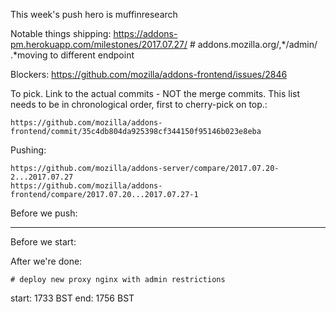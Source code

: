 This week's push hero is muffinresearch

Notable things shipping:
    https://addons-pm.herokuapp.com/milestones/2017.07.27/
    # addons.mozilla.org/,*/admin/ .*moving to different endpoint


Blockers:
    https://github.com/mozilla/addons-frontend/issues/2846


To pick.  Link to the actual commits - NOT the merge commits.  This list needs
to be in chronological order, first to cherry-pick on top.:

    https://github.com/mozilla/addons-frontend/commit/35c4db804da925398cf344150f95146b023e8eba


Pushing:

    https://github.com/mozilla/addons-server/compare/2017.07.20-2...2017.07.27
    https://github.com/mozilla/addons-frontend/compare/2017.07.20...2017.07.27-1


Before we push:

-------------------------------------------------------------------------------
Before we start:


After we're done:

    # deploy new proxy nginx with admin restrictions


start: 1733 BST
end: 1756 BST

